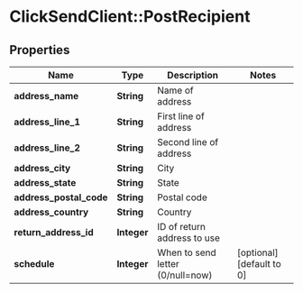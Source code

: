 # ClickSendClient::PostRecipient

## Properties
Name | Type | Description | Notes
------------ | ------------- | ------------- | -------------
**address_name** | **String** | Name of address | 
**address_line_1** | **String** | First line of address | 
**address_line_2** | **String** | Second line of address | 
**address_city** | **String** | City | 
**address_state** | **String** | State | 
**address_postal_code** | **String** | Postal code | 
**address_country** | **String** | Country | 
**return_address_id** | **Integer** | ID of return address to use | 
**schedule** | **Integer** | When to send letter (0/null&#x3D;now) | [optional] [default to 0]


